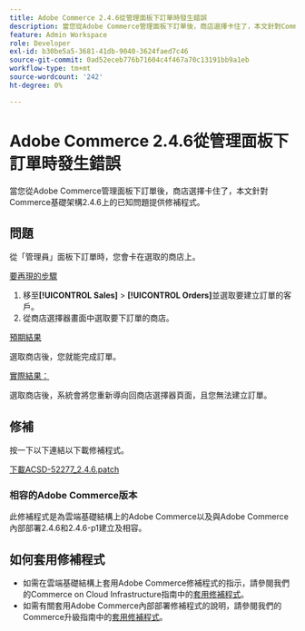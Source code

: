 ```yaml
---
title: Adobe Commerce 2.4.6從管理面板下訂單時發生錯誤
description: 當您從Adobe Commerce管理面板下訂單後，商店選擇卡住了，本文針對Commerce基礎架構2.4.6上的已知問題提供修補程式。
feature: Admin Workspace
role: Developer
exl-id: b30be5a5-3681-41db-9040-3624faed7c46
source-git-commit: 0ad52eceb776b71604c4f467a70c13191bb9a1eb
workflow-type: tm+mt
source-wordcount: '242'
ht-degree: 0%

---
```


# Adobe Commerce 2.4.6從管理面板下訂單時發生錯誤

當您從Adobe Commerce管理面板下訂單後，商店選擇卡住了，本文針對Commerce基礎架構2.4.6上的已知問題提供修補程式。

## 問題

從「管理員」面板下訂單時，您會卡在選取的商店上。

<u>要再現的步驟</u>

1. 移至&#x200B;**[!UICONTROL Sales]** > **[!UICONTROL Orders]**&#x200B;並選取要建立訂單的客戶。
2. 從商店選擇器畫面中選取要下訂單的商店。

<u>預期結果</u>

選取商店後，您就能完成訂單。

<u>實際結果：</u>

選取商店後，系統會將您重新導向回商店選擇器頁面，且您無法建立訂單。

## 修補

按一下以下連結以下載修補程式。

[下載ACSD-52277_2.4.6.patch](assets/ACSD-52277_2.4.6.patch.zip)

### 相容的Adobe Commerce版本

此修補程式是為雲端基礎結構上的Adobe Commerce以及與Adobe Commerce內部部署2.4.6和2.4.6-p1建立及相容。

## 如何套用修補程式

* 如需在雲端基礎結構上套用Adobe Commerce修補程式的指示，請參閱我們的Commerce on Cloud Infrastructure指南中的[套用修補程式](/docs/commerce-cloud-service/user-guide/develop/upgrade/apply-patches.html)。
* 如需有關套用Adobe Commerce內部部署修補程式的說明，請參閱我們的Commerce升級指南中的[套用修補程式](/docs/commerce-operations/upgrade-guide/patches/apply.html?lang=en#composer)。
